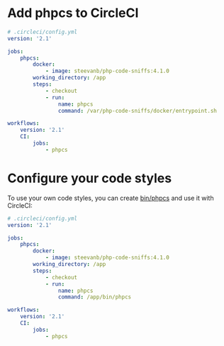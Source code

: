 # Add phpcs to CircleCI

```yaml
# .circleci/config.yml
version: '2.1'

jobs:
    phpcs:
        docker:
            - image: steevanb/php-code-sniffs:4.1.0
        working_directory: /app
        steps:
            - checkout
            - run:
                name: phpcs
                command: /var/php-code-sniffs/docker/entrypoint.sh

workflows:
    version: '2.1'
    CI:
        jobs:
            - phpcs
```

# Configure your code styles

To use your own code styles, you can create [bin/phpcs](docker.md) and use it with CircleCI:

```yaml
# .circleci/config.yml
version: '2.1'

jobs:
    phpcs:
        docker:
            - image: steevanb/php-code-sniffs:4.1.0
        working_directory: /app
        steps:
            - checkout
            - run:
                name: phpcs
                command: /app/bin/phpcs

workflows:
    version: '2.1'
    CI:
        jobs:
            - phpcs
```
